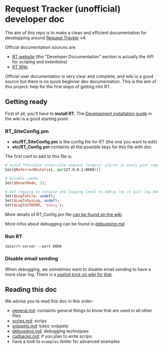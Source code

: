 # Request Tracker (unofficial) developer doc

The aim of this repo is to make a clean and efficient documentation for developping around [Request Tracker](https://www.bestpractical.com/rt-and-rtir) v4.

Official documentation sources are:
  - [RT website](https://docs.bestpractical.com/rt/4.4.0/index.html) (the "Developer Documentation" section is actually the API for *scrip*ing and extentions)
  - [RT Wiki](https://rt-wiki.bestpractical.com/)

Official user documentation is very clear and complete; and wiki is a good source but there is no quick beginner dev documentation. This is the aim of this project: help for the first steps of getting into RT.

## Getting ready

First of all, you'll have to **install RT**. The [Development installation guide](https://rt-wiki.bestpractical.com/index.php?title=DevelopmentInstallation) in the wiki is a good starting point.

### RT_SiteConfig.pm

  - **etc/RT_SiteConfig.pm** is the config file for RT (the one you want to edit)
  - **etc/RT_Config.pm** containts all the possible keys for this file with doc

The first conf to add to this file is:

```perl
# avoid "Possible cross-site request forgery" alerts in every post request
Set(@ReferrerWhitelist, qw(127.0.0.1:8080));

# Disable cache
Set($DevelMode, 1);

# Set logging to console and logging level to debug (so it will log debug, warning, ...)
Set($LogToFile, undef);
Set($LogToSysLog, undef);
Set($LogToSTDERR, 'debug');
```

More details of RT_Config.pm file [can be found on the wiki](https://rt-wiki.bestpractical.com/index.php?title=SiteConfig)

More infos about debugging can be found in [debugging.md](debugging.md)

### Run RT

    sbin/rt-server --port 8080

### Disable email sending

When debugging, we sometimes want to disable email sending to have a more clear log.
There is a [usefull trick on wiki for that](https://rt-wiki.bestpractical.com/index.php?title=SuppressOutgoingMail#Suppress_All_Outgoing_Mail).

## Reading this doc

We advise you to read this doc in this order:
  - [general.md](general.md): containts general things to know that are used in all other files
  - [scrips.md](scrips.md): scrips
  - [snippets.md](snippets.md): basic snippets
  - [debugging.md](debugging.md): debugging techniques
  - [callbacks.md](callbacks.md): if you plan to write scrips
  - have a look to `examples` folder for advanced examples
